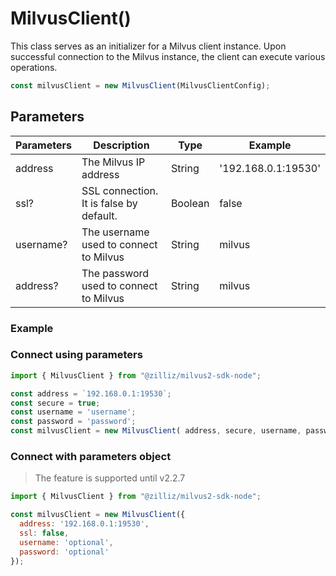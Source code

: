 # MilvusClient()

This class serves as an initializer for a Milvus client instance. Upon successful connection to the Milvus instance, the client can execute various operations.

```javascript
const milvusClient = new MilvusClient(MilvusClientConfig);
```

## Parameters

| Parameters | Description                             | Type    | Example             |
| ---------- | --------------------------------------- | ------- | ------------------- |
| address    | The Milvus IP address                   | String  | '192.168.0.1:19530' |
| ssl?       | SSL connection. It is false by default. | Boolean | false               |
| username?  | The username used to connect to Milvus  | String  | milvus              |
| address?   | The password used to connect to Milvus  | String  | milvus              |

### Example

### Connect using parameters

```javascript
import { MilvusClient } from "@zilliz/milvus2-sdk-node";

const address = `192.168.0.1:19530`;
const secure = true;
const username = 'username';
const password = 'password';
const milvusClient = new MilvusClient( address, secure, username, password);
```

### Connect with parameters object
> The feature is supported until v2.2.7

```javascript
import { MilvusClient } from "@zilliz/milvus2-sdk-node";

const milvusClient = new MilvusClient({
  address: '192.168.0.1:19530',
  ssl: false,
  username: 'optional',
  password: 'optional'
});
```
